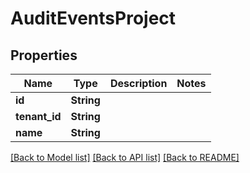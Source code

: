 # AuditEventsProject

## Properties

Name | Type | Description | Notes
------------ | ------------- | ------------- | -------------
**id** | **String** |  | 
**tenant_id** | **String** |  | 
**name** | **String** |  | 

[[Back to Model list]](../README.md#documentation-for-models) [[Back to API list]](../README.md#documentation-for-api-endpoints) [[Back to README]](../README.md)


